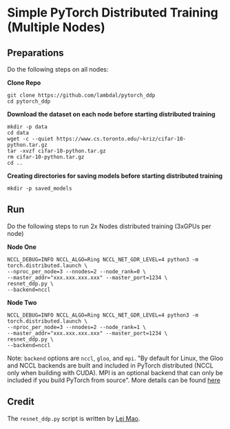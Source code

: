 # Simple PyTorch Distributed Training (Multiple Nodes)

## Preparations

Do the following steps on all nodes:

__Clone Repo__

```
git clone https://github.com/lambdal/pytorch_ddp
cd pytorch_ddp
```

__Download the dataset on each node before starting distributed training__

```
mkdir -p data
cd data
wget -c --quiet https://www.cs.toronto.edu/~kriz/cifar-10-python.tar.gz
tar -xvzf cifar-10-python.tar.gz
rm cifar-10-python.tar.gz
cd ..
```

__Creating directories for saving models before starting distributed training__

```
mkdir -p saved_models
```


## Run 

Do the following steps to run 2x Nodes distributed training (3xGPUs per node)

__Node One__

```
NCCL_DEBUG=INFO NCCL_ALGO=Ring NCCL_NET_GDR_LEVEL=4 python3 -m torch.distributed.launch \
--nproc_per_node=3 --nnodes=2 --node_rank=0 \
--master_addr="xxx.xxx.xxx.xxx" --master_port=1234 \
resnet_ddp.py \
--backend=nccl
```

__Node Two__

```
NCCL_DEBUG=INFO NCCL_ALGO=Ring NCCL_NET_GDR_LEVEL=4 python3 -m torch.distributed.launch \
--nproc_per_node=3 --nnodes=2 --node_rank=1 \
--master_addr="xxx.xxx.xxx.xxx" --master_port=1234 \
resnet_ddp.py \
--backend=nccl
```

Note: `backend` options are `nccl`, `gloo`, and `mpi`. "By default for Linux, the Gloo and NCCL backends are built and included in PyTorch distributed (NCCL only when building with CUDA). MPI is an optional backend that can only be included if you build PyTorch from source". More details can be found [here](https://pytorch.org/docs/stable/distributed.html)

## Credit

The `resnet_ddp.py` script is written by [Lei Mao](https://leimao.github.io/blog/PyTorch-Distributed-Training/). 